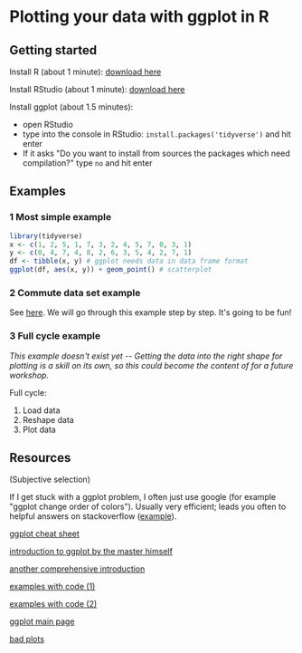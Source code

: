 # Plotting your data with ggplot in R

## Getting started

Install R (about 1 minute): [download here](https://cloud.r-project.org/)

Install RStudio (about 1 minute): [download here](https://rstudio.com/products/rstudio/download/#download)

Install ggplot (about 1.5 minutes):
- open RStudio
- type into the console in RStudio: `install.packages('tidyverse')` and hit enter
- If it asks "Do you want to install from sources the packages which need compilation?" type `no` and hit enter

## Examples

### 1 Most simple example

```r
library(tidyverse)
x <- c(1, 2, 5, 1, 7, 3, 2, 4, 5, 7, 0, 3, 1)
y <- c(0, 4, 7, 4, 8, 2, 6, 3, 5, 4, 2, 7, 1)
df <- tibble(x, y) # ggplot needs data in data frame format
ggplot(df, aes(x, y)) + geom_point() # scatterplot
```
### 2 Commute data set example

See [here](https://github.com/anselmrothe/ggplot/blob/master/commute.md).
We will go through this example step by step.
It's going to be fun!

### 3 Full cycle example

*This example doesn't exist yet -- Getting the data into the right shape for plotting is a skill on its own, so this could become the content of for a future workshop.*

Full cycle:

1. Load data
2. Reshape data
3. Plot data

###

## Resources
(Subjective selection)

If I get stuck with a ggplot problem, I often just use google (for example "ggplot change order of colors"). Usually very efficient; leads you often to helpful answers on stackoverflow ([example](https://stackoverflow.com/questions/3777174/plotting-two-variables-as-lines-using-ggplot2-on-the-same-graph/)).

[ggplot cheat sheet](https://github.com/rstudio/cheatsheets/raw/master/data-visualization-2.1.pdf)

[introduction to ggplot by the master himself](https://r4ds.had.co.nz/data-visualisation.html)

[another comprehensive introduction](https://r-graphics.org/index.html)

[examples with code (1)](http://www.sthda.com/english/wiki/be-awesome-in-ggplot2-a-practical-guide-to-be-highly-effective-r-software-and-data-visualization)

[examples with code (2)](https://datacarpentry.org/R-ecology-lesson/04-visualization-ggplot2.html)

[ggplot main page](https://ggplot2.tidyverse.org/)

[bad plots](https://www.biostat.wisc.edu/~kbroman/topten_worstgraphs/)


